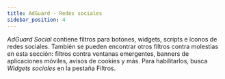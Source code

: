 ```yaml
---
title: AdGuard - Redes sociales
sidebar_position: 4
---
```


_AdGuard Social_ contiene filtros para botones, widgets, scripts e íconos de redes sociales. También se pueden encontrar otros filtros contra molestias en esta sección: filtros contra ventanas emergentes, banners de aplicaciones móviles, avisos de cookies y más. Para habilitarlos, busca _Widgets sociales_ en la pestaña Filtros.
